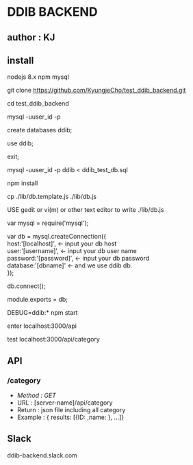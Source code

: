 # DDIB BACKEND

## author : KJ

## install

nodejs 8.x
npm
mysql

git clone https://github.com/KyungjeCho/test_ddib_backend.git

cd test_ddib_backend

mysql -uuser_id -p

create databases ddib;

use ddib;

exit;

mysql -uuser_id -p ddib < ddib_test_db.sql

npm install

cp ./lib/db.template.js ./lib/db.js

USE gedit or vi(m) or other text editor to write ./lib/db.js

var mysql = require('mysql');

var db = mysql.createConnection({ <br />
  host:'[localhost]', <- input your db host <br /> 
  user:'[username]', <- input your db user name<br />
  password:'[password]', <- input your db password <br />
  database:'[dbname]' <- and we use ddib db. <br />
});

db.connect();

module.exports = db;

DEBUG=ddib:* npm start

enter localhost:3000/api

test localhost:3000/api/category

## API

### **/category** 
- *Method : GET* 
- URL : [server-name]/api/category 
- Return : json file including all category
- Example : { results: [{ID: ,name: }, ...]}  

## Slack

ddib-backend.slack.com

